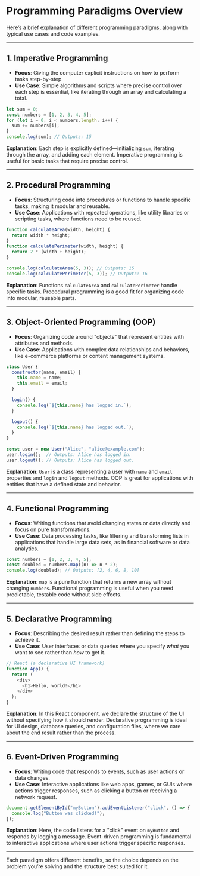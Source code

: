 # Programming Paradigms Overview

Here’s a brief explanation of different programming paradigms, along with typical use cases and code examples.

---

## 1. Imperative Programming
- **Focus**: Giving the computer explicit instructions on how to perform tasks step-by-step.
- **Use Case**: Simple algorithms and scripts where precise control over each step is essential, like iterating through an array and calculating a total.

```javascript
let sum = 0;
const numbers = [1, 2, 3, 4, 5];
for (let i = 0; i < numbers.length; i++) {
  sum += numbers[i];
}
console.log(sum); // Outputs: 15
```

**Explanation**: Each step is explicitly defined—initializing `sum`, iterating through the array, and adding each element. Imperative programming is useful for basic tasks that require precise control.

---

## 2. Procedural Programming
- **Focus**: Structuring code into procedures or functions to handle specific tasks, making it modular and reusable.
- **Use Case**: Applications with repeated operations, like utility libraries or scripting tasks, where functions need to be reused.

```javascript
function calculateArea(width, height) {
  return width * height;
}
function calculatePerimeter(width, height) {
  return 2 * (width + height);
}

console.log(calculateArea(5, 3)); // Outputs: 15
console.log(calculatePerimeter(5, 3)); // Outputs: 16
```

**Explanation**: Functions `calculateArea` and `calculatePerimeter` handle specific tasks. Procedural programming is a good fit for organizing code into modular, reusable parts.

---

## 3. Object-Oriented Programming (OOP)
- **Focus**: Organizing code around "objects" that represent entities with attributes and methods.
- **Use Case**: Applications with complex data relationships and behaviors, like e-commerce platforms or content management systems.

```javascript
class User {
  constructor(name, email) {
    this.name = name;
    this.email = email;
  }

  login() {
    console.log(`${this.name} has logged in.`);
  }

  logout() {
    console.log(`${this.name} has logged out.`);
  }
}

const user = new User("Alice", "alice@example.com");
user.login();  // Outputs: Alice has logged in.
user.logout(); // Outputs: Alice has logged out.
```

**Explanation**: `User` is a class representing a user with `name` and `email` properties and `login` and `logout` methods. OOP is great for applications with entities that have a defined state and behavior.

---

## 4. Functional Programming
- **Focus**: Writing functions that avoid changing states or data directly and focus on pure transformations.
- **Use Case**: Data processing tasks, like filtering and transforming lists in applications that handle large data sets, as in financial software or data analytics.

```javascript
const numbers = [1, 2, 3, 4, 5];
const doubled = numbers.map((n) => n * 2);
console.log(doubled); // Outputs: [2, 4, 6, 8, 10]
```

**Explanation**: `map` is a pure function that returns a new array without changing `numbers`. Functional programming is useful when you need predictable, testable code without side effects.

---

## 5. Declarative Programming
- **Focus**: Describing the desired result rather than defining the steps to achieve it.
- **Use Case**: User interfaces or data queries where you specify *what* you want to see rather than *how* to get it.

```javascript
// React (a declarative UI framework)
function App() {
  return (
    <div>
      <h1>Hello, world!</h1>
    </div>
  );
}
```

**Explanation**: In this React component, we declare the structure of the UI without specifying how it should render. Declarative programming is ideal for UI design, database queries, and configuration files, where we care about the end result rather than the process.

---

## 6. Event-Driven Programming
- **Focus**: Writing code that responds to events, such as user actions or data changes.
- **Use Case**: Interactive applications like web apps, games, or GUIs where actions trigger responses, such as clicking a button or receiving a network request.

```javascript
document.getElementById("myButton").addEventListener("click", () => {
  console.log("Button was clicked!");
});
```

**Explanation**: Here, the code listens for a "click" event on `myButton` and responds by logging a message. Event-driven programming is fundamental to interactive applications where user actions trigger specific responses.

---

Each paradigm offers different benefits, so the choice depends on the problem you’re solving and the structure best suited for it.
